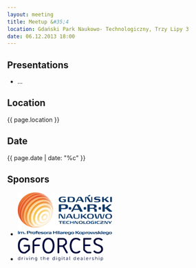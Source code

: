 ```yaml
---
layout: meeting
title: Meetup &#35;4
location: Gdański Park Naukowo- Technologiczny, Trzy Lipy 3
date: 06.12.2013 18:00
---
```

## Presentations

<ul class="presentations">
    <li>
        ...
    </li>
</ul>

## Location

{{ page.location }}

## Date

{{ page.date | date: "%c" }}

## Sponsors

<ul class="sponsors">
    <li><a href="http://www.gpnt.pl/"><img src="/media/4/sponsor-gpnt.png" alt="gforces"></a></li>
    <li><a href="http://www.gforces.pl/"><img src="/media/4/sponsor-gforces.png" alt="gforces"></a></li>
</ul>

